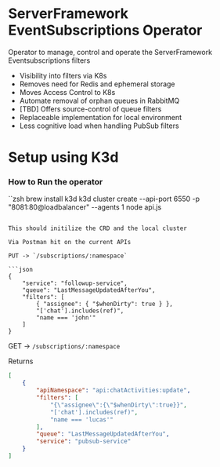# ServerFramework EventSubscriptions Operator
Operator to manage, control and operate the ServerFramework Eventsubscriptions filters
- Visibility into filters via K8s
- Removes need for Redis and ephemeral storage
- Moves Access Control to K8s
- Automate removal of orphan queues in RabbitMQ
- [TBD] Offers source-control of queue filters
- Replaceable implementation for local environment
- Less cognitive load when handling PubSub filters

# Setup using K3d
### How to Run the operator
``zsh
brew install k3d
k3d cluster create --api-port 6550 -p "8081:80@loadbalancer" --agents 1
node api.js
```

This should initilize the CRD and the local cluster

Via Postman hit on the current APIs

PUT -> `/subscriptions/:namespace`

```json
{
    "service": "followup-service",
    "queue": "LastMessageUpdatedAfterYou",
    "filters": [
        { "assignee": { "$whenDirty": true } },
        "['chat'].includes(ref)",
        "name === 'john'"
    ]
}
```

GET -> `/subscriptions/:namespace`

Returns
```json
[
    {
        "apiNamespace": "api:chatActivities:update",
        "filters": [
            "{\"assignee\":{\"$whenDirty\":true}}",
            "['chat'].includes(ref)",
            "name === 'lucas'"
        ],
        "queue": "LastMessageUpdatedAfterYou",
        "service": "pubsub-service"
    }
]
```